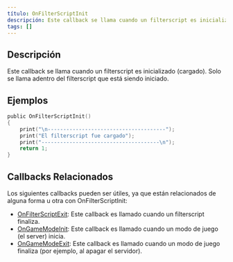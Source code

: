 ```yaml
---
título: OnFilterScriptInit
descripción: Este callback se llama cuando un filterscript es inicializado (cargado).
tags: []
---
```


## Descripción

Este callback se llama cuando un filterscript es inicializado (cargado). Solo se llama adentro del filterscript que está siendo iniciado.

## Ejemplos

```c
public OnFilterScriptInit()
{
    print("\n--------------------------------------");
    print("El filterscript fue cargado");
    print("--------------------------------------\n");
    return 1;
}
```

## Callbacks Relacionados
Los siguientes callbacks pueden ser útiles, ya que están relacionados de alguna forma u otra con OnFilterScriptInit:
- [OnFilterScriptExit](../callbacks/OnFilterScriptExit): Este callback es llamado cuando un filterscript finaliza.
- [OnGameModeInit](../callbacks/OnGameModeInit): Este callback es llamado cuando un modo de juego (el server) inicia.
- [OnGameModeExit](../callbacks/OnGameModeExit): Este callback es llamado cuando un modo de juego finaliza (por ejemplo, al apagar el servidor).
